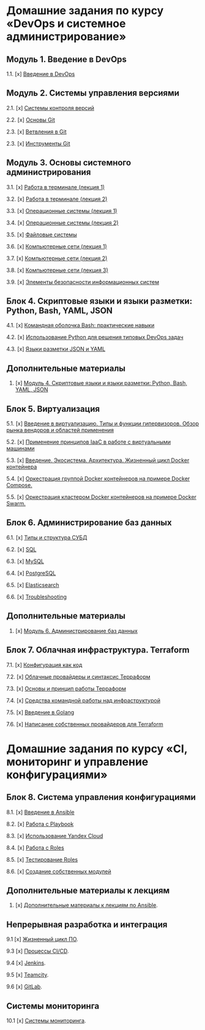 # Домашние задания по курсу «DevOps и системное администрирование» 

## Модуль 1. Введение в DevOps

1.1. [x] [Введение в DevOps](01-intro-01)

## Модуль 2. Системы управления версиями

2.1. [x] [Системы контроля версий](02-git-01-vcs)

2.2. [x] [Основы Git](02-git-02-base)

2.3. [x] [Ветвления в Git](02-git-03-branching)

2.3. [x] [Инструменты Git](02-git-04-tools)

## Модуль 3. Основы системного администрирования

3.1. [x] [Работа в терминале (лекция 1)](03-sysadmin-01-terminal)

3.2. [x] [Работа в терминале (лекция 2)](03-sysadmin-02-terminal)

3.3. [х] [Операционные системы (лекция 1)](03-sysadmin-03-os)

3.4. [х] [Операционные системы (лекция 2)](03-sysadmin-04-os)

3.5. [х] [Файловые системы](03-sysadmin-05-fs)

3.6. [x] [Компьютерные сети (лекция 1)](03-sysadmin-06-net)

3.7. [х] [Компьютерные сети (лекция 2)](03-sysadmin-07-net)

3.8. [х] [Компьютерные сети (лекция 3)](03-sysadmin-08-net)

3.9. [х] [Элементы безопасности информационных систем](03-sysadmin-09-security)

## Блок 4. Скриптовые языки и языки разметки: Python, Bash, YAML, JSON

4.1. [х] [Командная оболочка Bash: практические навыки](04-script-01-bash)

4.2. [x] [Использование Python для решения типовых DevOps задач](04-script-02-py)

4.3. [x] [Языки разметки JSON и YAML](04-script-03-yaml)

## Дополнительные материалы

1. [x] [Модуль 4. Скриптовые языки и языки разметки: Python, Bash, YAML, JSON](04-script-03-yaml/additional-info)

## Блок 5. Виртуализация

5.1. [х] [Введение в виртуализацию. Типы и функции гипервизоров. Обзор рынка вендоров и областей применения](05-virt-01-basics)

5.2. [x] [Применение принципов IaaC в работе с виртуальными машинами](05-virt-02-iaac)

5.3. [x] [Введение. Экосистема. Архитектура. Жизненный цикл Docker контейнера](05-virt-03-docker)

5.4. [x] [Оркестрация группой Docker контейнеров на примере Docker Compose.](05-virt-04-docker-compose)

5.5. [x] [Оркестрация кластером Docker контейнеров на примере Docker Swarm.](05-virt-05-docker-swarm)

## Блок 6. Администрирование баз данных

6.1. [x] [Типы и структура СУБД](06-db-01-basics)

6.2. [x] [SQL](06-db-02-sql)

6.3. [x] [MySQL](06-db-03-mysql)

6.4. [x] [PostgreSQL](06-db-04-postgresql)

6.5. [x] [Elasticsearch](06-db-05-elasticsearch)

6.6. [x] [Troubleshooting](06-db-06-troobleshooting)

## Дополнительные материалы

1. [x] [Модуль 6. Администрирование баз данных](https://github.com/netology-code/virt-homeworks/tree/master/additional)

## Блок 7. Облачная инфраструктура. Terraform

7.1. [x] [Конфигурация как код](07-terraform-01-intro)

7.2. [x] [Облачные провайдеры и синтаксис Терраформ](07-terraform-02-syntax)

7.3. [x] [Основы и принцип работы Терраформ](07-terraform-03-basic)

7.4. [x] [Средства командной работы над инфраструктурой](07-terraform-04-teamwork)

7.5. [x] [Введение в Golang](07-terraform-05-golang)

7.6. [x] [Написание собственных провайдеров для Terraform](07-terraform-06-providers)

# Домашние задания по курсу «CI, мониторинг и управление конфигурациями»

## Блок 8. Система управления конфигурациями

8.1. [x] [Введение в Ansible](08-ansible-01-base)

8.2. [x] [Работа с Playbook](08-ansible-02-playbook)

8.3. [x] [Использование Yandex Cloud](08-ansible-03-yandex)

8.4. [x] [Работа с Roles](08-ansible-04-role)

8.5. [x] [Тестирование Roles](08-ansible-05-testing)

8.6. [x] [Создание собственных модулей](08-ansible-06-module)

## Дополнительные материалы к лекциям

1. [x] [Дополнительные материалы к лекциям по Ansible](08-ansible-additional).

## Непрерывная разработка и интеграция

9.1 [x] [Жизненный цикл ПО](09-ci-01-intro).

9.3 [x] [Процессы CI/CD](09-ci-03-cicd).

9.4 [x] [Jenkins](09-ci-04-jenkins).

9.5 [x] [Teamcity](09-ci-05-teamcity).

9.6 [x] [GitLab](09-ci-06-gitlab).

## Системы мониторинга

10.1 [x] [Системы мониторинга](10-monitoring-02-systems).